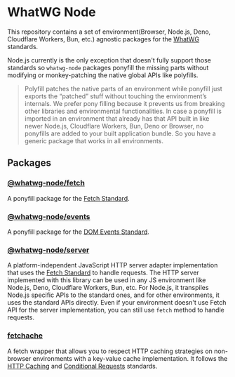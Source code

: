 # WhatWG Node

This repository contains a set of environment(Browser, Node.js, Deno, Cloudflare Workers, Bun, etc.)
agnostic packages for the [WhatWG](https://whatwg.org) standards.

Node.js currently is the only exception that doesn't fully support those standards so `whatwg-node`
packages ponyfill the missing parts without modifying or monkey-patching the native global APIs like
polyfills.

> Polyfill patches the native parts of an environment while ponyfill just exports the “patched”
> stuff without touching the environment’s internals. We prefer pony filling because it prevents us
> from breaking other libraries and environmental functionalities. In case a ponyfill is imported in
> an environment that already has that API built in like newer Node.js, Cloudflare Workers, Bun,
> Deno or Browser, no ponyfills are added to your built application bundle. So you have a generic
> package that works in all environments.

## Packages

### [@whatwg-node/fetch](./packages/fetch)

A ponyfill package for the [Fetch Standard](https://fetch.spec.whatwg.org/).

### [@whatwg-node/events](./packages/events)

A ponyfill package for the [DOM Events Standard](https://dom.spec.whatwg.org/#events).

### [@whatwg-node/server](./packages/server)

A platform-independent JavaScript HTTP server adapter implementation that uses the
[Fetch Standard](https://fetch.spec.whatwg.org/) to handle requests. The HTTP server implemented
with this library can be used in any JS environment like Node.js, Deno, Cloudflare Workers, Bun,
etc. For Node.js, it transpiles Node.js specific APIs to the standard ones, and for other
environments, it uses the standard APIs directly. Even if your environment doesn't use Fetch API for
the server implementation, you can still use `fetch` method to handle requests.

### [fetchache](./packages/fetchache)

A fetch wrapper that allows you to respect HTTP caching strategies on non-browser environments with
a key-value cache implementation. It follows the [HTTP Caching](https://tools.ietf.org/html/rfc7234)
and [Conditional Requests](https://tools.ietf.org/html/rfc7232) standards.
